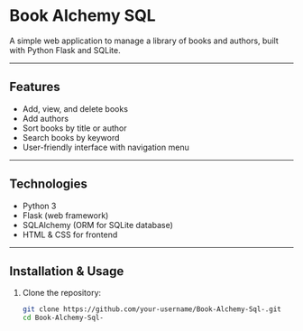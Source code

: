 # Book Alchemy SQL

A simple web application to manage a library of books and authors, built with Python Flask and SQLite.

---

## Features

- Add, view, and delete books
- Add authors
- Sort books by title or author
- Search books by keyword
- User-friendly interface with navigation menu

---

## Technologies

- Python 3
- Flask (web framework)
- SQLAlchemy (ORM for SQLite database)
- HTML & CSS for frontend

---

## Installation & Usage

1. Clone the repository:

   ```bash
   git clone https://github.com/your-username/Book-Alchemy-Sql-.git
   cd Book-Alchemy-Sql-
